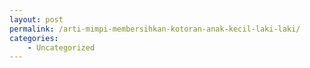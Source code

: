 ```yaml
---
layout: post
permalink: /arti-mimpi-membersihkan-kotoran-anak-kecil-laki-laki/
categories:
    - Uncategorized
---
```


